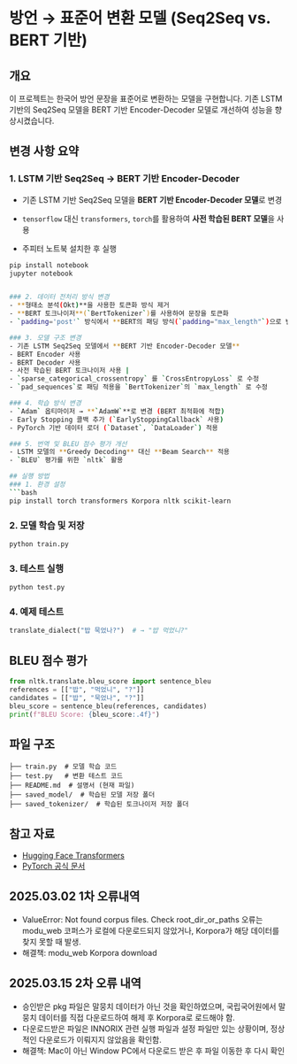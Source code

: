 # 방언 → 표준어 변환 모델 (Seq2Seq vs. BERT 기반)

## 개요
이 프로젝트는 한국어 방언 문장을 표준어로 변환하는 모델을 구현합니다. 기존 LSTM 기반의 Seq2Seq 모델을 BERT 기반 Encoder-Decoder 모델로 개선하여 성능을 향상시켰습니다.

## 변경 사항 요약
### 1. LSTM 기반 Seq2Seq → BERT 기반 Encoder-Decoder
- 기존 LSTM 기반 Seq2Seq 모델을 **BERT 기반 Encoder-Decoder 모델**로 변경
- `tensorflow` 대신 `transformers`, `torch`를 활용하여 **사전 학습된 BERT 모델**을 사용

- 주피터 노트북 설치한 후 실행
```bash
pip install notebook
jupyter notebook


### 2. 데이터 전처리 방식 변경
- **형태소 분석(Okt)**을 사용한 토큰화 방식 제거
- **BERT 토크나이저**(`BertTokenizer`)를 사용하여 문장을 토큰화
- `padding='post'` 방식에서 **BERT의 패딩 방식(`padding="max_length"`)으로 변경**

### 3. 모델 구조 변경
- 기존 LSTM Seq2Seq 모델에서 **BERT 기반 Encoder-Decoder 모델**
- BERT Encoder 사용 
- BERT Decoder 사용 
- 사전 학습된 BERT 토크나이저 사용 |
- `sparse_categorical_crossentropy` 를 `CrossEntropyLoss` 로 수정
- `pad_sequences`로 패딩 적용을 `BertTokenizer`의 `max_length` 로 수정

### 4. 학습 방식 변경
- `Adam` 옵티마이저 → **`AdamW`**로 변경 (BERT 최적화에 적합)
- Early Stopping 콜백 추가 (`EarlyStoppingCallback` 사용)
- PyTorch 기반 데이터 로더 (`Dataset`, `DataLoader`) 적용

### 5. 번역 및 BLEU 점수 평가 개선
- LSTM 모델의 **Greedy Decoding** 대신 **Beam Search** 적용
- `BLEU` 평가를 위한 `nltk` 활용

## 실행 방법
### 1. 환경 설정
```bash
pip install torch transformers Korpora nltk scikit-learn
```

### 2. 모델 학습 및 저장
```bash
python train.py
```

### 3. 테스트 실행
```bash
python test.py
```

### 4. 예제 테스트
```python
translate_dialect("밥 묵었나?")  # → "밥 먹었니?"
```

## BLEU 점수 평가
```python
from nltk.translate.bleu_score import sentence_bleu
references = [["밥", "먹었니", "?"]]
candidates = [["밥", "묵었나", "?"]]
bleu_score = sentence_bleu(references, candidates)
print(f"BLEU Score: {bleu_score:.4f}")
```

## 파일 구조
```
├── train.py  # 모델 학습 코드
├── test.py   # 변환 테스트 코드
├── README.md  # 설명서 (현재 파일)
├── saved_model/  # 학습된 모델 저장 폴더
├── saved_tokenizer/  # 학습된 토크나이저 저장 폴더
```

## 참고 자료
- [Hugging Face Transformers](https://huggingface.co/transformers/)
- [PyTorch 공식 문서](https://pytorch.org/)


## 2025.03.02 1차 오류내역
- ValueError: Not found corpus files. Check root_dir_or_paths 오류는 modu_web 코퍼스가 로컬에 다운로드되지 않았거나, Korpora가 해당 데이터를 찾지 못할 때 발생. 
- 해결책: modu_web Korpora download


## 2025.03.15 2차 오류 내역
- 승인받은 pkg 파일은 말뭉치 데이터가 아닌 것을 확인하였으며, 국립국어원에서 말뭉치 데이터를 직접 다운로드하여 해제 후 Korpora로 로드해야 함.
- 다운로드받은 파일은 INNORIX 관련 실행 파일과 설정 파일만 있는 상황이며, 정상적인 다운로드가 이뤄지지 않았음을 확인함.
- 해결책: Mac이 아닌 Window PC에서 다운로드 받은 후 파일 이동한 후 다시 확인